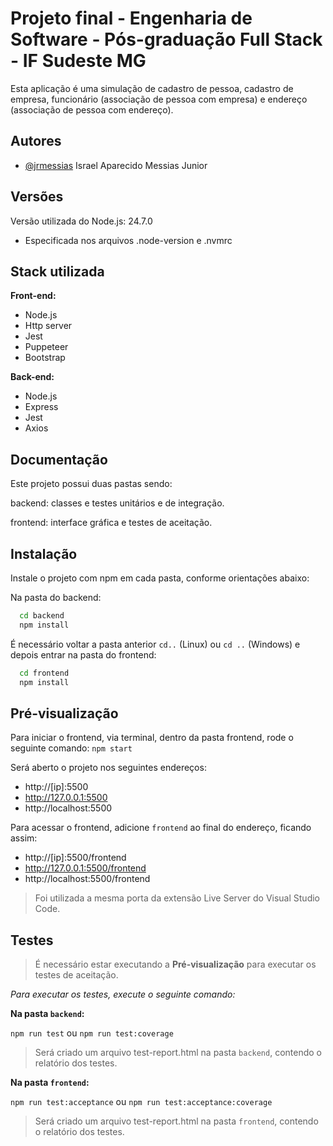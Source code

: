 
# Projeto final - Engenharia de Software - Pós-graduação Full Stack - IF Sudeste MG

Esta aplicação é uma simulação de cadastro de pessoa, cadastro de empresa, funcionário (associação de pessoa com empresa) e endereço (associação de pessoa com endereço).

## Autores
- [@jrmessias](https://www.github.com/jrmessias) Israel Aparecido Messias Junior

## Versões
Versão utilizada do Node.js: 24.7.0
* Especificada nos arquivos .node-version e .nvmrc

## Stack utilizada
**Front-end:**
- Node.js
- Http server
- Jest
- Puppeteer
- Bootstrap

**Back-end:**
- Node.js
- Express
- Jest
- Axios

## Documentação
Este projeto possui duas pastas sendo:

backend: classes e testes unitários e de integração.

frontend: interface gráfica e testes de aceitação.

## Instalação

Instale o projeto com npm em cada pasta, conforme orientações abaixo:

Na pasta do backend:
```bash
  cd backend
  npm install
```
 É necessário voltar a pasta anterior `cd..` (Linux) ou `cd ..` (Windows) e depois entrar na pasta do frontend:
```bash
  cd frontend
  npm install
```

## Pré-visualização
 
Para iniciar o frontend, via terminal, dentro da pasta frontend, rode o seguinte comando: `npm start`

Será aberto o projeto nos seguintes endereços:

- http://[ip]:5500
- http://127.0.0.1:5500
- http://localhost:5500

Para acessar o frontend, adicione `frontend` ao final do endereço, ficando assim:

- http://[ip]:5500/frontend
- http://127.0.0.1:5500/frontend
- http://localhost:5500/frontend

> Foi utilizada a mesma porta da extensão Live Server do Visual Studio Code.

## Testes

> É necessário estar executando a **Pré-visualização** para executar os testes de aceitação.

*Para executar os testes, execute o seguinte comando:*

**Na pasta `backend`:**

`npm run test` ou  `npm run test:coverage`

> Será criado um arquivo test-report.html na pasta `backend`, contendo o relatório dos testes.

**Na pasta `frontend`:**

`npm run test:acceptance` ou  `npm run test:acceptance:coverage`

> Será criado um arquivo test-report.html na pasta `frontend`, contendo o relatório dos testes.
